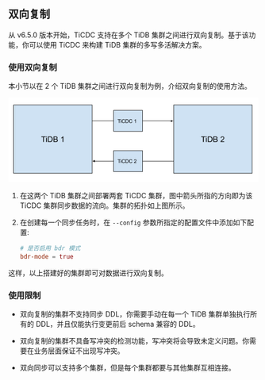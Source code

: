## 双向复制

从 v6.5.0 版本开始，TiCDC 支持在多个 TiDB 集群之间进行双向复制。基于该功能，你可以使用 TiCDC 来构建 TiDB 集群的多写多活解决方案。

### 使用双向复制

本小节以在 2 个 TiDB 集群之间进行双向复制为例，介绍双向复制的使用方法。

![TiCDC bidirectional replication](/media/ticdc/ticdc-bidirectional-replication.png)

1. 在这两个 TiDB 集群之间部署两套 TiCDC 集群，图中箭头所指的方向即为该 TiCDC 集群同步数据的流向。集群的拓扑如上图所示。

2. 在创建每一个同步任务时，在 `--config` 参数所指定的配置文件中添加如下配置:

    ```toml
    # 是否启用 bdr 模式
    bdr-mode = true
    ```

这样，以上搭建好的集群即可对数据进行双向复制。

### 使用限制

- 双向复制的集群不支持同步 DDL，你需要手动在每一个 TiDB 集群单独执行所有的 DDL，并且仅能执行变更前后 schema 兼容的 DDL。

- 双向复制的集群不具备写冲突的检测功能，写冲突将会导致未定义问题。你需要在业务层面保证不出现写冲突。

- 双向同步可以支持多个集群，但是每个集群都要与其他集群互相连接。

